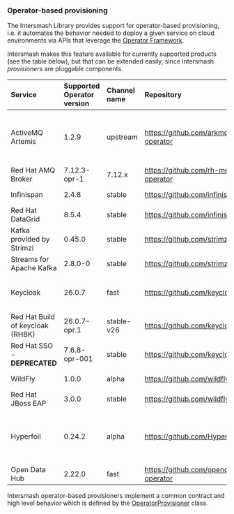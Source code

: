 ### Operator-based provisioning

The Intersmash Library provides support for operator-based provisioning, i.e. it automates the behavior needed to deploy
a given service on cloud environments via APIs that leverage the
[Operator Framework](https://github.com/operator-framework).

Intersmash makes this feature available for currently supported products (see the table below), but that can be
extended easily, since Intersmash _provisioners_ are pluggable components.

| Service                          | Supported Operator version | Channel name | Repository                                                | Notes                                                                                                                                                                                                             |
|:---------------------------------|:---------------------------|:-------------|:----------------------------------------------------------|:------------------------------------------------------------------------------------------------------------------------------------------------------------------------------------------------------------------|
| ActiveMQ Artemis                 | 1.2.9                      | upstream     | https://github.com/arkmq-org/activemq-artemis-operator    | We are using a custom index image, i.e. quay.io/jbossqe-eap/intersmash-activemq-operator-index:1.2.9, built as described at https://github.com/arkmq-org/activemq-artemis-operator/blob/1.2.9/docs/help/bundle.md |
| Red Hat AMQ Broker               | 7.12.3-opr-1               | 7.12.x       | https://github.com/rh-messaging/activemq-artemis-operator | As available on the OpenShift OperatorHub                                                                                                                                                                         |  
| Infinispan                       | 2.4.8                      | stable       | https://github.com/infinispan/infinispan-operator         | As available on the OpenShift OperatorHub (community-operators)                                                                                                                                                   |
| Red Hat DataGrid                 | 8.5.4                      | stable       | https://github.com/infinispan/infinispan-operator         | As available on the OpenShift OperatorHub                                                                                                                                                                         | 
| Kafka provided by Strimzi        | 0.45.0                     | stable       | https://github.com/strimzi/strimzi-kafka-operator         | As available on the OpenShift OperatorHub (community-operators)                                                                                                                                                   |
| Streams for Apache Kafka         | 2.8.0-0                    | stable       | https://github.com/strimzi/strimzi-kafka-operator         | As available on the OpenShift OperatorHub                                                                                                                                                                         |
| Keycloak                         | 26.0.7                     | fast         | https://github.com/keycloak/keycloak/tree/main/operator   | Latest Keycloak, based on Quarkus. Supports a limited number of CR (Keycloak and KeycloakRealmImport): more to come in upcoming versions                                                                          |
| Red Hat Build of keycloak (RHBK) | 26.0.7-opr.1               | stable-v26   | https://github.com/keycloak/keycloak/tree/main/operator   | Latest Keycloak, based on Quarkus.                                                                                                                                                                                |
| Red Hat SSO - **DEPRECATED**     | 7.6.8-opr-001              | stable       | https://github.com/keycloak/keycloak-operator             | Latest Red Hat SSO Operator, based on legacy Keycloak                                                                                                                                                             |
| WildFly                          | 1.0.0                      | alpha        | https://github.com/wildfly/wildfly-operator               | As available on https://operatorhub.io/operator/wildfly                                                                                                                                                           |
| Red Hat JBoss EAP                | 3.0.0                      | stable       | https://github.com/wildfly/wildfly-operator               | As available from the OpenShift OperatorHub                                                                                                                                                                       |
| Hyperfoil                        | 0.24.2                     | alpha        | https://github.com/Hyperfoil/hyperfoil-operator           | Available for both **Kubernetes** and **OpenShift**. We force the CRs version for the used Hyperfoil runtime to be 0.24.2, see https://github.com/Hyperfoil/hyperfoil-operator/issues/18                          |
| Open Data Hub                    | 2.22.0                     | fast         | https://github.com/opendatahub-io/opendatahub-operator    | As available from the OpenShift OperatorHub                                                                                                                                                                       |


Intersmash operator-based provisioners implement a common contract and high level behavior which is defined by the
[OperatorProvisioner](../core/src/main/java/org/jboss/intersmash/provision/openshift/operator/OperatorProvisioner.java)
class.